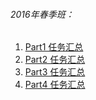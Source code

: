 ###### 2016年春季班：

1. [Part1 任务汇总](https://github.com/960761/myCodeGarden/tree/master/baiduIFE/2016-spring/part1)
2. [Part2 任务汇总](https://github.com/960761/myCodeGarden/tree/master/baiduIFE/2016-spring/part2)
3. [Part3 任务汇总](https://github.com/960761/myCodeGarden/tree/master/baiduIFE/2016-spring/part3)
4. [Part4 任务汇总](https://github.com/960761/myCodeGarden/tree/master/baiduIFE/2016-spring/part4)
